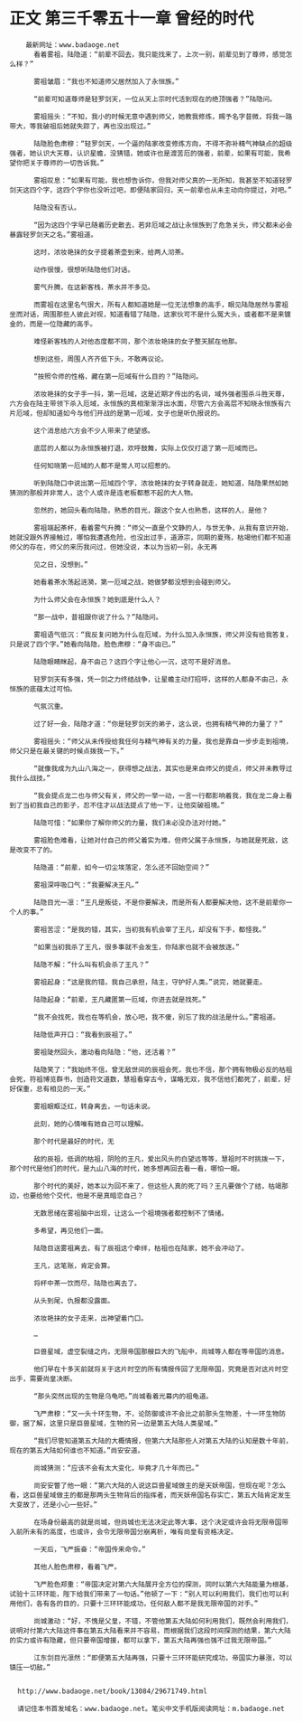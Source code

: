 # 正文 第三千零五十一章 曾经的时代
        最新网址：www.badaoge.net
          看着雾祖，陆隐道：“前辈不回去，我只能找来了，上次一别，前辈见到了尊师，感觉怎么样？”
      
          雾祖皱眉：“我也不知道师父居然加入了永恒族。”
      
          “前辈可知道尊师是轻罗剑天，一位从天上宗时代活到现在的绝顶强者？”陆隐问。
      
          雾祖摇头：“不知，我小的时候无意中遇到师父，她教我修炼，赐予名字昔微，将我一路带大，等我破祖后她就失踪了，再也没出现过。”
      
          陆隐脸色肃穆：“轻罗剑天，一个逼的陆家改变修炼方向，不得不弥补精气神缺点的超级强者，她认识大天尊，认识星蟾，没猜错，她或许也是渡苦厄的强者，前辈，如果有可能，我希望你把关于尊师的一切告诉我。”
      
          雾祖叹息：“如果有可能，我也想告诉你，但我对师父真的一无所知，我甚至不知道轻罗剑天这四个字，这四个字你也没听过吧，即便陆家回归，天一前辈也从未主动向你提过，对吧。”
      
          陆隐没有否认。
      
          “因为这四个字早已随着历史散去，若非厄域之战让永恒族到了危急关头，师父都未必会暴露轻罗剑天之名。”雾祖道。
      
          这时，浓妆艳抹的女子提着茶壶到来，给两人沏茶。
      
          动作很慢，很想听陆隐他们对话。
      
          雾气升腾，在这新客栈，茶水并不多见。
      
          而雾祖在这里名气很大，所有人都知道她是一位无法想象的高手，眼见陆隐居然与雾祖坐而对话，周围那些人彼此对视，知道看错了陆隐，这家伙可不是什么冤大头，或者都不是来镀金的，而是一位隐藏的高手。
      
          难怪新客栈的人对他态度都不同，那个浓妆艳抹的女子整天腻在他那。
      
          想到这些，周围人齐齐低下头，不敢再议论。
      
          “按照令师的性格，藏在第一厄域有什么目的？”陆隐问。
      
          浓妆艳抹的女子手一抖，第一厄域，这是近期才传出的名词，域外强者围杀斗胜天尊，六方会在陆主带领下杀入厄域，永恒族的真相渐渐浮出水面，尽管六方会高层不知晓永恒族有六片厄域，但却知道如今与他们开战的是第一厄域，女子也是听仇报说的。
      
          这个消息给六方会不少人带来了绝望感。
      
          底层的人都以为永恒族被打退，欢呼鼓舞，实际上仅仅打退了第一厄域而已。
      
          任何知晓第一厄域的人都不是常人可以招惹的。
      
          听到陆隐口中说出第一厄域四个字，浓妆艳抹的女子转身就走，她知道，陆隐果然如她猜测的那般并非常人，这个人或许是连老板都惹不起的大人物。
      
          忽然的，她回头看向陆隐，熟悉的目光，跟这个女人也熟悉，这样的人，是他？
      
          雾祖端起茶杯，看着雾气升腾：“师父一直是个文静的人，与世无争，从我有意识开始，她就没跟外界接触过，哪怕我遭遇危险，也没出过手，道源宗，同期的夏殇，枯竭他们都不知道师父的存在，师父的来历我问过，但她没说，本以为当初一别，永无再
      
          见之日，没想到。”
      
          她看着茶水荡起涟漪，第一厄域之战，她做梦都没想到会碰到师父。
      
          为什么师父会在永恒族？她到底是什么人？
      
          “那一战中，昔祖跟你说了什么？”陆隐问。
      
          雾祖语气低沉：“我反复问她为什么在厄域，为什么加入永恒族，师父并没有给我答复，只是说了四个字。”她看向陆隐，脸色肃穆：“身不由已。”
      
          陆隐眼睛眯起，身不由己？这四个字让他心一沉，这可不是好消息。
      
          轻罗剑天有多强，凭一剑之力终结战争，让星蟾主动打招呼，这样的人都身不由己，永恒族的底蕴太过可怕。
      
          气氛沉重。
      
          过了好一会，陆隐才道：“你是轻罗剑天的弟子，这么说，也拥有精气神的力量了？”
      
          雾祖摇头：“师父从未传授给我任何与精气神有关的力量，我也是靠自一步步走到祖境，师父只是在最关键的时候点拨我一下。”
      
          “就像我成为九山八海之一，获得想之战法，其实也是来自师父的提点，师父并未教导过我什么战技。”
      
          “我会提点龙二也与师父有关，师父的一举一动，一言一行都影响着我，我在龙二身上看到了当初我自己的影子，忍不住才以战法提点了他一下，让他突破祖境。”
      
          陆隐可惜：“如果你了解你师父的力量，我们未必没办法对付她。”
      
          雾祖脸色难看，让她对付自己的师父着实为难，但师父属于永恒族，与她就是死敌，这是改变不了的。
      
          陆隐道：“前辈，如今一切尘埃落定，怎么还不回始空间？”
      
          雾祖深呼吸口气：“我要解决王凡。”
      
          陆隐目光一凛：“王凡是叛徒，不是你要解决，而是所有人都要解决他，这不是前辈你一个人的事。”
      
          雾祖苦涩：“是我的错，其实，当初我有机会宰了王凡，却没有下手，都怪我。”
      
          “如果当初我杀了王凡，很多事就不会发生，你陆家也就不会被放逐。”
      
          陆隐不解：“什么叫有机会杀了王凡？”
      
          雾祖起身：“这是我的错，我自己承担，陆主，守护好人类。”说完，她就要走。
      
          陆隐起身：“前辈，王凡藏匿第一厄域，你进去就是找死。”
      
          “我不会找死，我也在等机会，放心吧，我不傻，别忘了我的战法是什么。”雾祖道。
      
          陆隐低声开口：“我看到辰祖了。”
      
          雾祖陡然回头，激动看向陆隐：“他，还活着？”
      
          陆隐笑了：“我始终不信，曾无敌世间的辰祖会死，我也不信，那个拥有物极必反的枯祖会死，符祖博览群书，创造符文道数，慧祖看穿古今，谋略无双，我不信他们都死了，前辈，好好保重，总有相见的一天。”
      
          雾祖眼眶泛红，转身离去，一句话未说。
      
          此刻，她的心情唯有她自己可以理解。
      
          那个时代是最好的时代，无
      
          敌的辰祖，低调的枯祖，阴险的王凡，爱出风头的白望远等等，慧祖时不时挑拨一下，那个时代是他们的时代，是九山八海的时代，她多想再回去看一看，哪怕一眼。
      
          那个时代的美好，她本以为回不来了，但这些人真的死了吗？王凡要做个了结，枯竭那边，也要给他个交代，他是不是真暗恋自己？
      
          无数思绪在雾祖脑中出现，让这么一个祖境强者都控制不了情绪。
      
          多希望，再见他们一面。
      
          陆隐目送雾祖离去，有了辰祖这个牵绊，枯祖也在陆家，她不会冲动了。
      
          王凡，这笔账，肯定会算。
      
          将杯中茶一饮而尽，陆隐也离去了。
      
          从头到尾，仇报都没露面。
      
          浓妆艳抹的女子走来，出神望着门口。
      
          …
      
          巨兽星域，虚空裂缝之内，无限帝国那艘巨大的飞船中，尚城等人都在等帝国的消息。
      
          他们早在十多天前就将关于这片时空的所有情报传回了无限帝国，究竟是否对这片时空出手，需要尚皇决断。
      
          “那头突然出现的生物是乌龟吧。”尚城看着光幕内的祖龟道。
      
          飞严肃穆：“又一头十环生物，不，论防御或许不会比之前那头生物差，十一环生物防御，据了解，这里只是巨兽星域，生物的另一边是第五大陆人类星域。”
      
          “我们尽管知道第五大陆的大概情报，但第六大陆那些人对第五大陆的认知是数十年前，现在的第五大陆如何谁也不知道。”尚安安道。
      
          尚城猜测：“应该不会有太大变化，毕竟才几十年而已。”
      
          尚安安瞥了他一眼：“第六大陆的人说这巨兽星域做主的是天妖帝国，但现在呢？怎么看，这巨兽星域做主的都是那两头生物背后的指挥者，而天妖帝国名存实亡，第五大陆肯定发生大变故了，还是小心一些好。”
      
          在场身份最高的就是尚城，但尚城也无法决定此等大事，这个决定或许会将无限帝国带入前所未有的高度，也或许，会令无限帝国分崩离析，唯有尚皇有资格决定。
      
          一天后，飞严振奋：“帝国传来命令。”
      
          其他人脸色肃穆，看着飞严。
      
          飞严脸色郑重：“帝国决定对第六大陆展开全方位的探测，同时以第六大陆能量为根基，试验十三环环能，陛下给我们带来了一句话。”他顿了一下：“别人可以利用我们，我们也可以利用他们，各有各的目的，只要十三环环能成功，任何敌人都不是我无限帝国的对手。”
      
          尚城激动：“好，不愧是父皇，不错，不管他第五大陆如何利用我们，既然会利用我们，说明对付第六大陆这件事在第五大陆看来并不容易，而根据我们这段时间探测的结果，第六大陆的实力或许有隐藏，但只要帝国增援，都可以拿下，第五大陆再强也强不过我无限帝国。”
      
          江东剑目光凛然：“即便第五大陆再强，只要十三环环能研究成功，帝国实力暴涨，可以镇压一切敌。”
      
      
      http://www.badaoge.net/book/13084/29671749.html
      
      请记住本书首发域名：www.badaoge.net。笔尖中文手机版阅读网址：m.badaoge.net